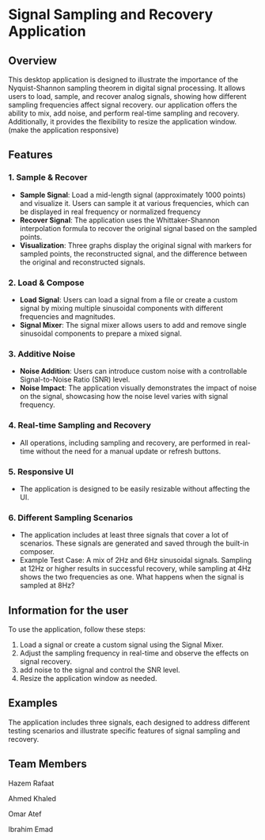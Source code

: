 # Signal Sampling and Recovery Application

## Overview
This desktop application is designed to illustrate the importance of the Nyquist-Shannon sampling theorem in digital signal processing. It allows users to load, sample, and recover analog signals, showing how different sampling frequencies affect signal recovery. our application offers the ability to mix, add noise, and perform real-time sampling and recovery. Additionally, it provides the flexibility to resize the application window. (make the application responsive)

## Features

### 1. Sample & Recover
- **Sample Signal**: Load a mid-length signal (approximately 1000 points) and visualize it. Users can sample it at various frequencies, which can be displayed in real frequency or normalized frequency
- **Recover Signal**: The application uses the Whittaker-Shannon interpolation formula to recover the original signal based on the sampled points.
- **Visualization**: Three graphs display the original signal with markers for sampled points, the reconstructed signal, and the difference between the original and reconstructed signals.

### 2. Load & Compose
- **Load Signal**: Users can load a signal from a file or create a custom signal by mixing multiple sinusoidal components with different frequencies and magnitudes.
- **Signal Mixer**: The signal mixer allows users to add and remove single sinusoidal components to prepare a mixed signal.

### 3. Additive Noise
- **Noise Addition**: Users can introduce custom noise with a controllable Signal-to-Noise Ratio (SNR) level.
- **Noise Impact**: The application visually demonstrates the impact of noise on the signal, showcasing how the noise level varies with signal frequency.

### 4. Real-time Sampling and Recovery
- All operations, including sampling and recovery, are performed in real-time without the need for a manual update or refresh buttons.

### 5. Responsive UI
- The application is designed to be easily resizable without affecting the UI.

### 6. Different Sampling Scenarios
- The application includes at least three signals that cover a lot of scenarios. These signals are generated and saved through the built-in composer.
- Example Test Case: A mix of 2Hz and 6Hz sinusoidal signals. Sampling at 12Hz or higher results in successful recovery, while sampling at 4Hz shows the two frequencies as one. What happens when the signal is sampled at 8Hz?

## Information for the user
To use the application, follow these steps:

1. Load a signal or create a custom signal using the Signal Mixer.
2. Adjust the sampling frequency in real-time and observe the effects on signal recovery.
3. add noise to the signal and control the SNR level.
4. Resize the application window as needed.

## Examples
The application includes three signals, each designed to address different testing scenarios and illustrate specific features of signal sampling and recovery.

## Team Members
Hazem Rafaat

Ahmed Khaled

Omar Atef

Ibrahim Emad
